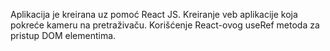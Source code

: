 Aplikacija je kreirana uz pomoć React JS.
Kreiranje veb aplikacije koja pokreće kameru na pretraživaču.
Korišćenje React-ovog useRef metoda za pristup DOM elementima.
